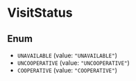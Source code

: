 # VisitStatus

## Enum

* `UNAVAILABLE` (value: `"UNAVAILABLE"`)
* `UNCOOPERATIVE` (value: `"UNCOOPERATIVE"`)
* `COOPERATIVE` (value: `"COOPERATIVE"`)
